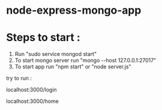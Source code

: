 # node-express-mongo-app

# Steps to start :
1. Run "sudo service mongod start"
2. To start mongo server run "mongo --host 127.0.0.1:27017"
3. To start app run "npm start" or "node server.js"

try to run :

localhost:3000/login

localhost:3000/home
